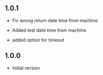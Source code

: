 ## 1.0.1

* Fix wrong return date time from machine

* Added test date time from machine

* added option for timeout

## 1.0.0

* Initial version
